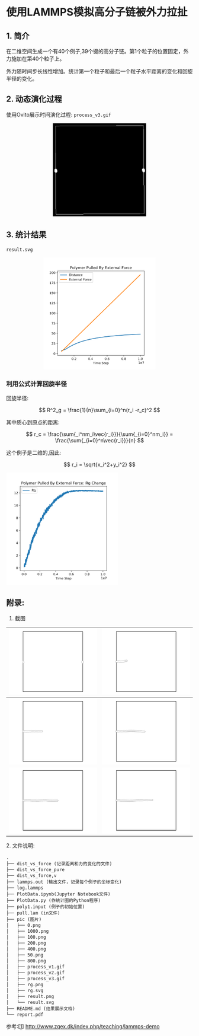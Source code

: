 # 使用LAMMPS模拟高分子链被外力拉扯

## 1. 简介
在二维空间生成一个有40个例子,39个键的高分子链。第1个粒子的位置固定，外力施加在第40个粒子上。

外力随时间步长线性增加。统计第一个粒子和最后一个粒子水平距离的变化和回旋半径的变化。

## 2. 动态演化过程
使用Ovito展示时间演化过程: `process_v3.gif`
<p align="center">
<img src='./pic/process_v3.gif' width='50%'>
</p>


<div style="page-break-after: always;"></div>

## 3. 统计结果

`result.svg`

<p align="center">
<img src='./pic/result.svg' width='60%'>
</p>

### 利用公式计算回旋半径

回旋半径:

$$
R^2_g = \frac{1}{n}\sum_{i=0}^n(r_i -r_c)^2 
$$

其中质心到原点的距离:

$$
r_c = \frac{\sum{_i^nm_i\vec{r_i}}}{\sum{_{i=0}^nm_i}} = \frac{\sum{_{i=0}^n\vec{r_i}}}{n} 
$$

这个例子是二维的,因此:

$$
r_i = \sqrt{x_i^2+y_i^2}
$$


<p>
<img src='./pic/rg.svg' width='60%'>
</p>


<div style="page-break-after: always;"></div>

## 附录: 

1. 截图

| ![](./pic/0.png)   | ![](./pic/100.png)  |
| -------------- | --------------- |
| ![](./pic/200.png) | ![](./pic/400.png)  |
| ![](./pic/800.png) | ![](./pic/1000.png) |

<div style="page-break-after: always;"></div>
2. 文件说明:

   ```
   .
   ├── dist_vs_force (记录距离和力的变化的文件)
   ├── dist_vs_force_pure
   ├── dist_vs_force,v
   ├── lammps.out (输出文件，记录每个例子的坐标变化)
   ├── log.lammps
   ├── PlotData.ipynb(Jupyter Notebook文件)
   ├── PlotData.py (作统计图的Python程序)
   ├── poly1.input (例子的初始位置)
   ├── pull.lam (in文件)
   ├── pic (图片)
   │   ├── 0.png
   │   ├── 1000.png
   │   ├── 100.png
   │   ├── 200.png
   │   ├── 400.png
   │   ├── 50.png
   │   ├── 800.png
   │   ├── process_v1.gif
   │   ├── process_v2.gif
   │   ├── process_v3.gif
   │   ├── rg.png
   │   ├── rg.svg
   │   ├── result.png
   │   └── result.svg
   ├── README.md (结果展示文档)
└── report.pdf
   ```
   
   

参考:[[1](http://www.zqex.dk/index.php/teaching/lammps-demo)] http://www.zqex.dk/index.php/teaching/lammps-demo